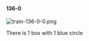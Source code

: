 #### 136-0
![train-136-0-0.png](https://github.com/lil-lab/nlvr/raw/master/nlvr/train/images/52/train-136-0-0.png "train-136-0-0.png")

There is 1 box with 1 blue circle